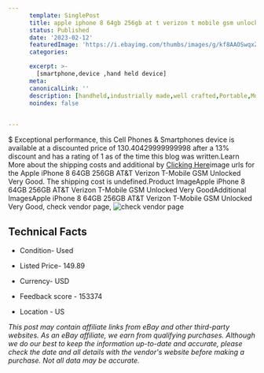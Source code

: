 ```yaml
---
      template: SinglePost
      title: apple iphone 8 64gb 256gb at t verizon t mobile gsm unlocked very good
      status: Published
      date: '2023-02-12'
      featuredImage: 'https://i.ebayimg.com/thumbs/images/g/kf8AAOSwqxZivId7/s-l225.jpg'
      categories: 

      excerpt: >-
        [smartphone,device ,hand held device]
      meta:
      canonicalLink: ''
      description: [handheld,industrially made,well crafted,Portable,Mobile,Compact,Convenient,Lightweight,Maneuverable,Man-portable,Miniature,Carriable,Hand-held,Light,Holdable,Transportable,Mobile device,Pocket-sized,On-the-go,Wireless,Cordless,Compact size,Convenient size, smartphone,device ,hand held device]
      noindex: false

        
---
```

$
    Exceptional performance, this Cell Phones & Smartphones device is available at a discounted price of 130.40429999999998 after a 13% discount and has a rating of 1 as of the time this blog was written.Learn More about the shipping costs and additional by [Clicking Here](https://www.ebay.com/itm/353650199803?hash=item525731ccfb%3Ag%3Akf8AAOSwqxZivId7&mkevt=1&mkcid=1&mkrid=711-53200-19255-0&campid=%253CePNCampaignId%253E&customid=%253CreferenceId%253E&toolid=10049)image urls for the Apple iPhone 8 64GB 256GB AT&T Verizon T-Mobile GSM Unlocked Very Good. The shipping cost is undefined.Product ImageApple iPhone 8 64GB 256GB AT&T Verizon T-Mobile GSM Unlocked Very GoodAdditional ImagesApple iPhone 8 64GB 256GB AT&T Verizon T-Mobile GSM Unlocked Very Good, check vendor page, ![check vendor page](https://origin-galleryplus.ebayimg.com/ws/web/353650199803_2_0_1/225x225.jpg,https://origin-galleryplus.ebayimg.com/ws/web/353650199803_3_0_1/225x225.jpg,https://origin-galleryplus.ebayimg.com/ws/web/353650199803_4_0_1/225x225.jpg,https://origin-galleryplus.ebayimg.com/ws/web/353650199803_5_0_1/225x225.jpg,https://origin-galleryplus.ebayimg.com/ws/web/353650199803_6_0_1/225x225.jpg,https://origin-galleryplus.ebayimg.com/ws/web/353650199803_7_0_1/225x225.jpg,https://origin-galleryplus.ebayimg.com/ws/web/353650199803_8_0_1/225x225.jpg,https://origin-galleryplus.ebayimg.com/ws/web/353650199803_9_0_1/225x225.jpg,https://origin-galleryplus.ebayimg.com/ws/web/353650199803_10_0_1/225x225.jpg)
    
    

 ## Technical Facts 



     
      

 - Condition- Used 


      

 - Listed Price- 149.89 


      

 - Currency- USD 


      

 - Feedback score - 153374 


      

 - Location - US 


      
      

 *_This post may contain affiliate links from eBay and other third-party websites. As an eBay affiliate, we earn from qualifying purchases. Although we do our best to keep the information up-to-date and accurate, please check the date and all details with the vendor's website before making a purchase. Not all data may be accurate._*



    
    
    
    
    